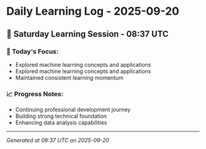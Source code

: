 # Daily Learning Log - 2025-09-20

## 📅 Saturday Learning Session - 08:37 UTC

### 🎯 Today's Focus:
- Explored machine learning concepts and applications
- Explored machine learning concepts and applications
- Maintained consistent learning momentum

### 📈 Progress Notes:
- Continuing professional development journey
- Building strong technical foundation
- Enhancing data analysis capabilities

---
*Generated at 08:37 UTC on 2025-09-20*
